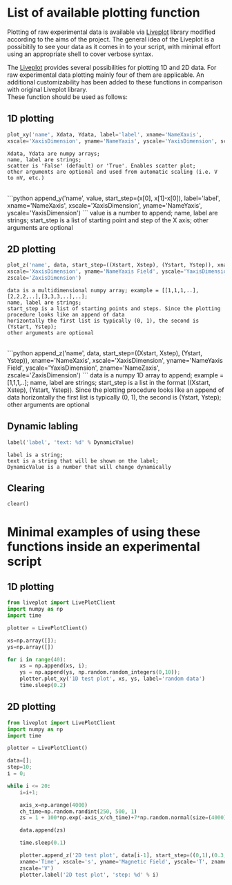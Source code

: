 # List of available plotting function

Plotting of raw experimental data is available via [Liveplot](https://github.com/PhilReinhold/liveplot) library modified according to the aims of the project.
The general idea of the Liveplot is a possibitily to see your data as it comes in to your script, with minimal effort using an appropriate shell to cover verbose syntax. 

The [Liveplot](https://github.com/PhilReinhold/liveplot) provides several possibilities for plotting 1D and 2D data. For raw experimental data plotting mainly four of them are applicable. An additional customizability has been added to these functions in comparison with original Liveplot library.<br/>
These function should be used as follows:

## 1D plotting
```python	
plot_xy('name', Xdata, Ydata, label='label', xname='NameXaxis', 
xscale='XaxisDimension', yname='NameYaxis', yscale='YaxisDimension', scatter='False')
```
	Xdata, Ydata are numpy arrays;
	name, label are strings;
	scatter is 'False' (default) or 'True'. Enables scatter plot;
	other arguments are optional and used from automatic scaling (i.e. V to mV, etc.)
<br/>
```python	
append_y('name', value, start_step=(x[0], x[1]-x[0]), label='label', xname='NameXaxis',
xscale='XaxisDimension', yname='NameYaxis', yscale='YaxisDimension')
```
	value is a number to append;
	name, label are strings; 
	start_step is a list of starting point and step of the X axis;
	other arguments are optional

## 2D plotting
```python		
plot_z('name', data, start_step=((Xstart, Xstep), (Ystart, Ystep)), xname='NameXaxis',
xscale='XaxisDimension', yname='NameYaxis Field', yscale='YaxisDimension', zname='NameZaxis',
zscale='ZaxisDimension')
```
	data is a multidimensional numpy array; example = [[1,1,1,..],[2,2,2,..],[3,3,3,..],..];
	name, label are strings; 
	start_step is a list of starting points and steps. Since the plotting procedure looks like an append of data
	horizontally the first list is typically (0, 1), the second is (Ystart, Ystep);
	other arguments are optional
<br/>
```python
append_z('name', data, start_step=((Xstart, Xstep), (Ystart, Ystep)), xname='NameXaxis',
xscale='XaxisDimension', yname='NameYaxis Field', yscale='YaxisDimension', zname='NameZaxis',
zscale='ZaxisDimension')
```
	data is a numpy 1D array to append; example = [1,1,1,..];
	name, label are strings; 
	start_step is a list in the format ((Xstart, Xstep), (Ystart, Ystep)). Since the plotting procedure looks
	like an append of data horizontally the first list is typically (0, 1), the second is (Ystart, Ystep);
	other arguments are optional

## Dynamic labling
```python
label('label', 'text: %d' % DynamicValue)
```
	label is a string;
	text is a string that will be shown on the label;
	DynamicValue is a number that will change dynamically

## Clearing
```python
clear()
```
# Minimal examples of using these functions inside an experimental script

## 1D plotting
```python
from liveplot import LivePlotClient
import numpy as np
import time

plotter = LivePlotClient()

xs=np.array([]);
ys=np.array([])

for i in range(40):
	xs = np.append(xs, i);
	ys = np.append(ys, np.random.random_integers(0,10));
	plotter.plot_xy('1D test plot', xs, ys, label='random data')
	time.sleep(0.2)
```
## 2D plotting
```python
from liveplot import LivePlotClient
import numpy as np
import time

plotter = LivePlotClient()

data=[];
step=10;
i = 0;

while i <= 20:
	i=i+1;

	axis_x=np.arange(4000)
	ch_time=np.random.randint(250, 500, 1)
	zs = 1 + 100*np.exp(-axis_x/ch_time)+7*np.random.normal(size=(4000))

	data.append(zs)

	time.sleep(0.1)

	plotter.append_z('2D test plot', data[i-1], start_step=((0,1),(0.3, 0.001)),
	xname='Time', xscale='s', yname='Magnetic Field', yscale='T', zname='Intensity',
	zscale='V')
	plotter.label('2D test plot', 'step: %d' % i)
```